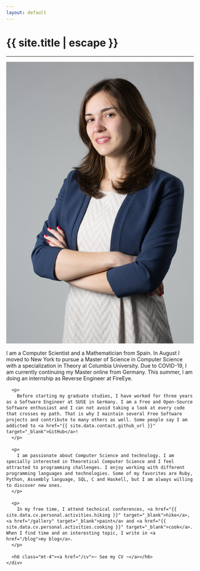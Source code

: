 ```yaml
---
layout: default
---
```


<h1 class="text-center title">{{ site.title | escape }}</h1>
<hr class="title mb-5">
<div class="row">
  <div class="col-lg-3 col-md-4 col-sm-4 col-xs-12">
    <img src="/img/AnaMariaMartinez.jpg" alt="Martin Berdini Mateo" class="ana-img">
  </div>

  <div class="col-lg-9 col-md-8 col-sm-8 col-xs-12">
    <div class="mb-2">
      <p>
        I am a Computer Scientist and a Mathematician from Spain. In August I moved to New York to pursue a Master of Science in Computer Science with a specialization in Theory at Columbia University. Due to COVID-19, I am currently continuing my Master online from Germany. This summer, I am doing an internship as Reverse Engineer at FireEye.
      </p>

      <p>
        Before starting my graduate studies, I have worked for three years as a Software Engineer at SUSE in Germany. I am a Free and Open-Source Software enthusiast and I can not avoid taking a look at every code that crosses my path. That is why I maintain several Free Software projects and contribute to many others as well. Some people say I am addicted to <a href="{{ site.data.contact.github_url }}" target="_blank">GitHub</a>!
      </p>

      <p>
        I am passionate about Computer Science and technology. I am specially interested in Theoretical Computer Science and I feel attracted to programming challenges. I enjoy working with different programming languages and technologies. Some of my favorites are Ruby, Python, Assembly language, SQL, C and Haskell, but I am always willing to discover new ones.
      </p>

      <p>
        In my free time, I attend technical conferences, <a href="{{ site.data.cv.personal.activities.hiking }}" target="_blank">hike</a>, <a href="/gallery" target="_blank">paint</a> and <a href="{{ site.data.cv.personal.activities.cooking }}" target="_blank">cook</a>. When I find time and an interesting topic, I write in <a href="/blog">my blog</a>.
      </p>

      <h6 class="mt-4"><a href="/cv">~ See my CV ~</a></h6>
    </div>
  </div>
</div>
